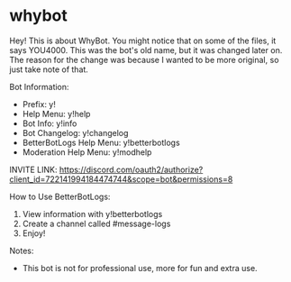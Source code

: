 # whybot
Hey!
This is about WhyBot. You might notice that on some of the files, it says YOU4000. This was the bot's old name, but it was changed later on.
The reason for the change was because I wanted to be more original, so just take note of that.

Bot Information:
- Prefix: y!
- Help Menu: y!help
- Bot Info: y!info
- Bot Changelog: y!changelog
- BetterBotLogs Help Menu: y!betterbotlogs
- Moderation Help Menu: y!modhelp

INVITE LINK: https://discord.com/oauth2/authorize?client_id=722141994184474744&scope=bot&permissions=8

How to Use BetterBotLogs:
1. View information with y!betterbotlogs
2. Create a channel called #message-logs
3. Enjoy!

Notes:
- This bot is not for professional use, more for fun and extra use.

